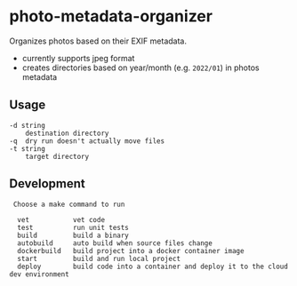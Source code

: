 # photo-metadata-organizer

Organizes photos based on their EXIF metadata.

- currently supports jpeg format
- creates directories based on year/month (e.g. `2022/01`) in photos metadata

## Usage

```
-d string
    destination directory
-q	dry run doesn't actually move files
-t string
    target directory
```

## Development

```
 Choose a make command to run

  vet           vet code
  test          run unit tests
  build         build a binary
  autobuild     auto build when source files change
  dockerbuild   build project into a docker container image
  start         build and run local project
  deploy        build code into a container and deploy it to the cloud dev environment
```
